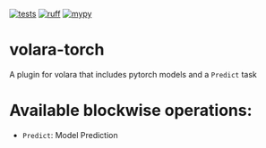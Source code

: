 [![tests](https://github.com/e11bio/volara-torch/actions/workflows/tests.yaml/badge.svg)](https://github.com/e11bio/volara-torch/actions/workflows/tests.yaml)
[![ruff](https://github.com/e11bio/volara-torch/actions/workflows/ruff.yaml/badge.svg)](https://github.com/e11bio/volara-torch/actions/workflows/ruff.yaml)
[![mypy](https://github.com/e11bio/volara-torch/actions/workflows/mypy.yaml/badge.svg)](https://github.com/e11bio/volara-torch/actions/workflows/mypy.yaml)
<!-- [![codecov](https://codecov.io/gh/e11bio/volara-torch/branch/main/graph/badge.svg?token=YOUR_TOKEN)](https://codecov.io/gh/e11bio/volara-torch) -->

# volara-torch
A plugin for volara that includes pytorch models and a `Predict` task

# Available blockwise operations:
- `Predict`: Model Prediction
